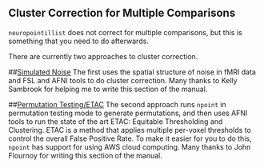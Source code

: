 ## Cluster Correction for Multiple Comparisons

`neuropointillist` does not correct for multiple comparisons, but this
is something that you need to do afterwards.

There are currently two approaches to cluster correction.

##[Simulated Noise](simulated_cluster.md)
The first uses the spatial structure of noise in fMRI data and FSL and AFNI tools to do cluster correction. Many thanks to Kelly
Sambrook  for helping me to write this section of the manual. 

##[Permutation Testing/ETAC](permutation_testing.md)
The second approach runs `npoint` in permutation testing mode to generate permutations, and then uses AFNI tools to run the state of the art ETAC: Equitable Thresholding and Clustering. ETAC is a method that applies multiple per-voxel thresholds to control the overall False Positive Rate. To make it easier for you to do this, `npoint` has support for using AWS cloud computing.  Many thanks to John Flournoy for writing this section of the manual.

